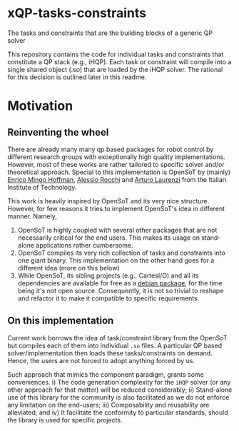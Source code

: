 # xQP-tasks-constraints
The tasks and constraints that are the building blocks of a generic QP solver

This repository contains the code for individual tasks and constraints
that constitute a QP stack (e.g., iHQP). Each task or constraint will
compile into a single shared object (.so) that are loaded by the iHQP
solver. The rational for this decision is outlined later in this
readme.

# Motivation

## Reinventing the wheel
There are already many many qp based packages for robot control by
different research groups with exceptionally high quality
implementations. However, most of these works are rather tailored to
specific solver and/or theoretical approach. Special to this
implementation is OpenSoT by (mainly) [Enrico Mingo
Hoffman](https://github.com/EnricoMingo), [Alessio
Rocchi](https://github.com/arocchi) and [Arturo
Laurenzi](https://github.com/alaurenzi) from the Italian Institute of
Technology.

This work is heavily inspired by OpenSoT and its very nice structure.
However, for few reasons it tries to implement OpenSoT's idea in
different manner. Namely,
1. OpenSoT is highly coupled with several other packages that are not
   necessarily critical for the end users. This makes its usage on
   stand-alone applications rather cumbersome.
2. OpenSoT compiles its very rich collection of tasks and constraints
   into one giant binary. This implementation on the other hand goes
   for a different idea (more on this below)
3. While OpenSoT, its sibling projects (e.g., CartesI/O) and all its
   dependencies are available for free as a [debian
   package](https://github.com/ADVRHumanoids/XBotControl), for the
   time being it's not open source. Consequently, it is not so trivial
   to reshape and refactor it to make it compatible to specific
   requirements.

## On this implementation
Current work borrows the idea of task/constraint library from the
OpenSoT but compiles each of them into individual `.so` files. A
particular QP based solver/implementation then loads these
tasks/constraints on demand. Hence, the users are not forced to adopt
anything forced by us.

Such approach that mimics the component paradigm, grants some
conveniences. i) The code generation complexity for the `iHQP` solver
(or any other approach for that matter) will be reduced considerably;
ii) Stand-alone use of this library for the community is also
facilitated as we do not enforce any limitation on the end-users; iii)
Composability and reusability are alleviated; and iv) It facilitate
the conformity to particular standards, should the library is used for
specific projects.
